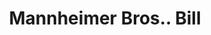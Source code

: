 ---
doi: 10.7916/D8KH20BQ
date_other: '1887'
date_other_textual: '1887'
form: printed ephemera
genre:
- Invoices
name:
- Mannheimer Bros.
object_in_context_url: https://biggert.cul.columbia.edu/items/view/ave_biggert_00676
subject_hierarchical_geographic:
- St. Paul, Minnesota, United States
subject_name:
- Mannheimer Bros.
title: Mannheimer Bros.. Bill
sort_title: Mannheimer Bros.. Bill
call_number: ave_biggert_00676
coordinates:
- 44.94416666666666,-93.0936111111111
pid: ave_biggert_00676
identifiers: ave_biggert_00676
thumbnail: https://derivativo-1.library.columbia.edu/iiif/2/ldpd:345701/full/!256,256/0/native.jpg
permalink: "/items/ave_biggert_00676/"
layout: iiif-image-page
---